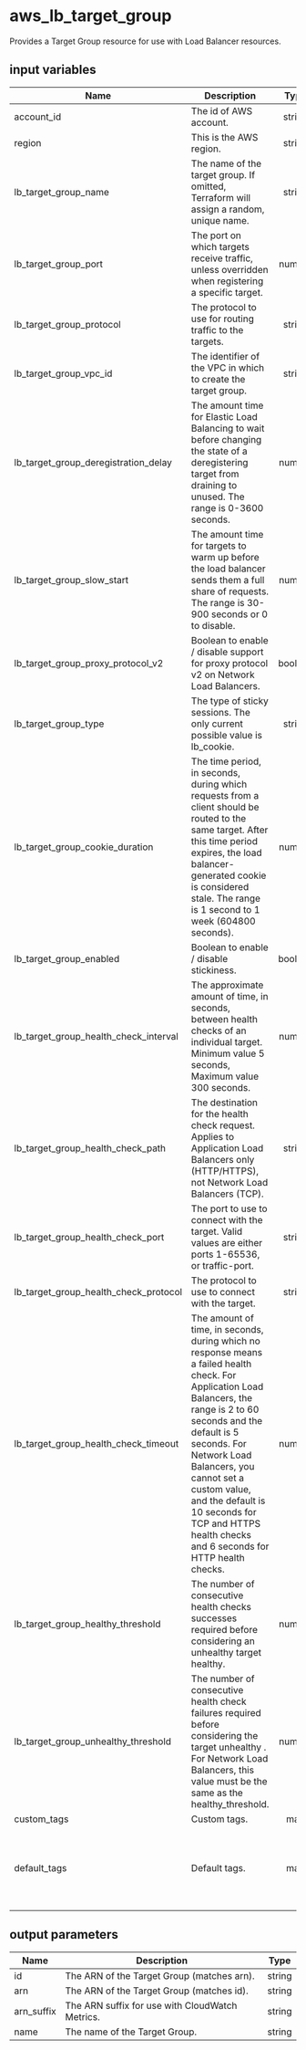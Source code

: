 # aws_lb_target_group

Provides a Target Group resource for use with Load Balancer resources.

## input variables

| Name | Description | Type | Default | Required |
|------|-------------|:----:|:-----:|:-----:|
|account_id|The id of AWS account.|string||Yes|
|region|This is the AWS region.|string|us-east-1|Yes|
|lb_target_group_name|The name of the target group. If omitted, Terraform will assign a random, unique name.|string|{{name}}|No|
|lb_target_group_port|The port on which targets receive traffic, unless overridden when registering a specific target.|number|80|No|
|lb_target_group_protocol|The protocol to use for routing traffic to the targets.|string|HTTP|No|
|lb_target_group_vpc_id|The identifier of the VPC in which to create the target group.|string||Yes|
|lb_target_group_deregistration_delay|The amount time for Elastic Load Balancing to wait before changing the state of a deregistering target from draining to unused. The range is 0-3600 seconds.|number|300|No|
|lb_target_group_slow_start|The amount time for targets to warm up before the load balancer sends them a full share of requests. The range is 30-900 seconds or 0 to disable.|number|0|No|
|lb_target_group_proxy_protocol_v2|Boolean to enable / disable support for proxy protocol v2 on Network Load Balancers.|boolean|false|No|
|lb_target_group_type|The type of sticky sessions. The only current possible value is lb_cookie.|string|lb_cookie|No|
|lb_target_group_cookie_duration|The time period, in seconds, during which requests from a client should be routed to the same target. After this time period expires, the load balancer-generated cookie is considered stale. The range is 1 second to 1 week (604800 seconds).|number|86400|No|
|lb_target_group_enabled|Boolean to enable / disable stickiness.|boolean|true|No|
|lb_target_group_health_check_interval|The approximate amount of time, in seconds, between health checks of an individual target. Minimum value 5 seconds, Maximum value 300 seconds.|numebr|30|No|
|lb_target_group_health_check_path|The destination for the health check request. Applies to Application Load Balancers only (HTTP/HTTPS), not Network Load Balancers (TCP).|string||Yes|
|lb_target_group_health_check_port|The port to use to connect with the target. Valid values are either ports 1-65536, or traffic-port. |string|80|No|
|lb_target_group_health_check_protocol|The protocol to use to connect with the target.|string|HTTP|No|
|lb_target_group_health_check_timeout|The amount of time, in seconds, during which no response means a failed health check. For Application Load Balancers, the range is 2 to 60 seconds and the default is 5 seconds. For Network Load Balancers, you cannot set a custom value, and the default is 10 seconds for TCP and HTTPS health checks and 6 seconds for HTTP health checks.|number|6|No|
|lb_target_group_healthy_threshold|The number of consecutive health checks successes required before considering an unhealthy target healthy.|number|3|No|
|lb_target_group_unhealthy_threshold|The number of consecutive health check failures required before considering the target unhealthy . For Network Load Balancers, this value must be the same as the healthy_threshold.|number|3|No|
|custom_tags|Custom tags.|map||No|
|default_tags|Default tags.|map|{"ThubName"= "{{ name }}","ThubCode"= "{{ code }}","ThubEnv"= "default","Description" = "Managed by TerraHub"}|No|

## output parameters

| Name | Description | Type |
|------|-------------|:----:|
|id|The ARN of the Target Group (matches arn).|string|
|arn|The ARN of the Target Group (matches id).|string|
|arn_suffix|The ARN suffix for use with CloudWatch Metrics.|string|
|name|The name of the Target Group.|string|
